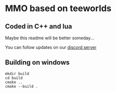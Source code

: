 # MMO based on teeworlds
## Coded in C++ and lua

Maybe this readme will be better someday...

You can follow updates on our [discord server](https://discord.gg/eJwGMHsYPJ)

Building on windows
-------------------
```
mkdir build
cd build
cmake ..
cmake --build .
```
